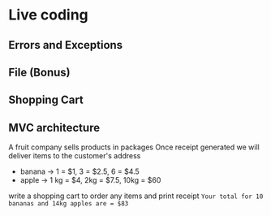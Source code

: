 # Live coding

## Errors and Exceptions

## File (Bonus)

## Shopping Cart
## MVC architecture
A fruit company sells products in packages
Once receipt generated we will deliver items to the customer's address
- banana -> 1 = $1, 3 = $2.5, 6 = $4.5
- apple -> 1 kg = $4, 2kg = $7.5, 10kg = $60

write a shopping cart to order any items and print receipt
`Your total for 10 bananas and 14kg apples are = $83`
